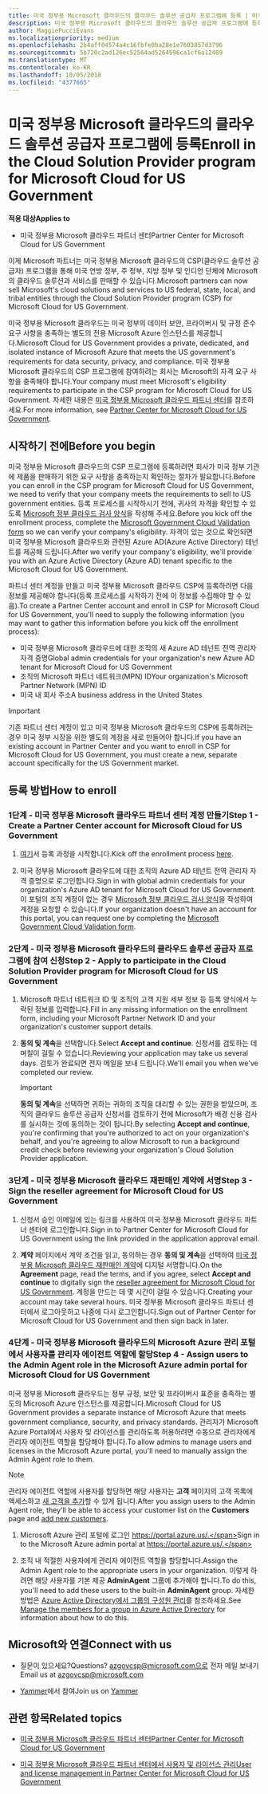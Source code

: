 ```yaml
---
title: 미국 정부용 Microsoft 클라우드의 클라우드 솔루션 공급자 프로그램에 등록 | 미국 정부용 Microsoft 클라우드 파트너 센터
description: 미국 정부용 Microsoft 클라우드의 클라우드 솔루션 공급자 프로그램에 등록하기 전에 CSP 프로그램 요구 사항에 대해 자세히 알아보세요.
author: MaggiePucciEvans
ms.localizationpriority: medium
ms.openlocfilehash: 2b4aff04574a4c16fbfe0ba28e1e7603857d3796
ms.sourcegitcommit: 5b720c2ad126ec52564ad5264596ca1cf6a12489
ms.translationtype: MT
ms.contentlocale: ko-KR
ms.lasthandoff: 10/05/2018
ms.locfileid: "4377665"
---
```

# <a name="enroll-in-the-cloud-solution-provider-program-for-microsoft-cloud-for-us-government"></a><span data-ttu-id="e8f6e-103">미국 정부용 Microsoft 클라우드의 클라우드 솔루션 공급자 프로그램에 등록</span><span class="sxs-lookup"><span data-stu-id="e8f6e-103">Enroll in the Cloud Solution Provider program for Microsoft Cloud for US Government</span></span>

**<span data-ttu-id="e8f6e-104">적용 대상</span><span class="sxs-lookup"><span data-stu-id="e8f6e-104">Applies to</span></span>**

-  <span data-ttu-id="e8f6e-105">미국 정부용 Microsoft 클라우드 파트너 센터</span><span class="sxs-lookup"><span data-stu-id="e8f6e-105">Partner Center for Microsoft Cloud for US Government</span></span>

<span data-ttu-id="e8f6e-106">이제 Microsoft 파트너는 미국 정부용 Microsoft 클라우드의 CSP(클라우드 솔루션 공급자) 프로그램을 통해 미국 연방 정부, 주 정부, 지방 정부 및 인디언 단체에 Microsoft의 클라우드 솔루션과 서비스를 판매할 수 있습니다.</span><span class="sxs-lookup"><span data-stu-id="e8f6e-106">Microsoft partners can now sell Microsoft's cloud solutions and services to US federal, state, local, and tribal entities through the Cloud Solution Provider program (CSP) for Microsoft Cloud for US Government.</span></span> 

<span data-ttu-id="e8f6e-107">미국 정부용 Microsoft 클라우드는 미국 정부의 데이터 보안, 프라이버시 및 규정 준수 요구 사항을 충족하는 별도의 전용 Microsoft Azure 인스턴스를 제공합니다.</span><span class="sxs-lookup"><span data-stu-id="e8f6e-107">Microsoft Cloud for US Government provides a private, dedicated, and isolated instance of Microsoft Azure that meets the US government's requirements for data security, privacy, and compliance.</span></span> <span data-ttu-id="e8f6e-108">미국 정부용 Microsoft 클라우드의 CSP 프로그램에 참여하려는 회사는 Microsoft의 자격 요구 사항을 충족해야 합니다.</span><span class="sxs-lookup"><span data-stu-id="e8f6e-108">Your company must meet Microsoft's eligibility requirements to participate in the CSP program for Microsoft Cloud for US Government.</span></span> <span data-ttu-id="e8f6e-109">자세한 내용은 [미국 정부용 Microsoft 클라우드 파트너 센터](partner-center-for-microsoft-us-govt-cloud.md)를 참조하세요.</span><span class="sxs-lookup"><span data-stu-id="e8f6e-109">For more information, see [Partner Center for Microsoft Cloud for US Government](partner-center-for-microsoft-us-govt-cloud.md).</span></span>

## <a name="before-you-begin"></a><span data-ttu-id="e8f6e-110">시작하기 전에</span><span class="sxs-lookup"><span data-stu-id="e8f6e-110">Before you begin</span></span>

<span data-ttu-id="e8f6e-111">미국 정부용 Microsoft 클라우드의 CSP 프로그램에 등록하려면 회사가 미국 정부 기관에 제품을 판매하기 위한 요구 사항을 충족하는지 확인하는 절차가 필요합니다.</span><span class="sxs-lookup"><span data-stu-id="e8f6e-111">Before you can enroll in the CSP program for Microsoft Cloud for US Government, we need to verify that your company meets the requirements to sell to US government entities.</span></span> <span data-ttu-id="e8f6e-112">등록 프로세스를 시작하시기 전에, 귀사의 자격을 확인할 수 있도록 [Microsoft 정부 클라우드 검사 양식](http://azuregov.microsoft.com/csp)을 작성해 주세요.</span><span class="sxs-lookup"><span data-stu-id="e8f6e-112">Before you kick off the enrollment process, complete the [Microsoft Government Cloud Validation form](http://azuregov.microsoft.com/csp) so we can verify your company's eligibility.</span></span> <span data-ttu-id="e8f6e-113">자격이 있는 것으로 확인되면 미국 정부용 Microsoft 클라우드와 관련된 Azure AD(Azure Active Directory) 테넌트를 제공해 드립니다.</span><span class="sxs-lookup"><span data-stu-id="e8f6e-113">After we verify your company's eligibility, we'll provide you with an Azure Active Directory (Azure AD) tenant specific to the Microsoft Cloud for US Government.</span></span>  

<span data-ttu-id="e8f6e-114">파트너 센터 계정을 만들고 미국 정부용 Microsoft 클라우드 CSP에 등록하려면 다음 정보를 제공해야 합니다(등록 프로세스를 시작하기 전에 이 정보를 수집해야 할 수 있음).</span><span class="sxs-lookup"><span data-stu-id="e8f6e-114">To create a Partner Center account and enroll in CSP for Microsoft Cloud for US Government, you'll need to supply the following information (you may want to gather this information before you kick off the enrollment process):</span></span>

-  <span data-ttu-id="e8f6e-115">미국 정부용 Microsoft 클라우드에 대한 조직의 새 Azure AD 테넌트 전역 관리자 자격 증명</span><span class="sxs-lookup"><span data-stu-id="e8f6e-115">Global admin credentials for your organization's new Azure AD tenant for Microsoft Cloud for US Government</span></span>
-  <span data-ttu-id="e8f6e-116">조직의 Microsoft 파트너 네트워크(MPN) ID</span><span class="sxs-lookup"><span data-stu-id="e8f6e-116">Your organization's Microsoft Partner Network (MPN) ID</span></span> 
-  <span data-ttu-id="e8f6e-117">미국 내 회사 주소</span><span class="sxs-lookup"><span data-stu-id="e8f6e-117">A business address in the United States</span></span>

> [!IMPORTANT]  
> <span data-ttu-id="e8f6e-118">기존 파트너 센터 계정이 있고 미국 정부용 Microsoft 클라우드의 CSP에 등록하려는 경우 미국 정부 시장을 위한 별도의 계정을 새로 만들어야 합니다.</span><span class="sxs-lookup"><span data-stu-id="e8f6e-118">If you have an existing account in Partner Center and you want to enroll in CSP for Microsoft Cloud for US Government, you must create a new, separate account specifically for the US Government market.</span></span>

## <a name="how-to-enroll"></a><span data-ttu-id="e8f6e-119">등록 방법</span><span class="sxs-lookup"><span data-stu-id="e8f6e-119">How to enroll</span></span> 

### <a name="step-1---create-a-partner-center-account-for-microsoft-cloud-for-us-government"></a><span data-ttu-id="e8f6e-120">1단계 - 미국 정부용 Microsoft 클라우드 파트너 센터 계정 만들기</span><span class="sxs-lookup"><span data-stu-id="e8f6e-120">Step 1 - Create a Partner Center account for Microsoft Cloud for US Government</span></span>

1.  <span data-ttu-id="e8f6e-121">[여기](https://partnercenter.microsoft.com/register/resellerusgjoinnow)서 등록 과정을 시작합니다.</span><span class="sxs-lookup"><span data-stu-id="e8f6e-121">Kick off the enrollment process [here](https://partnercenter.microsoft.com/register/resellerusgjoinnow).</span></span> 

2.  <span data-ttu-id="e8f6e-122">미국 정부용 Microsoft 클라우드에 대한 조직의 Azure AD 테넌트 전역 관리자 자격 증명으로 로그인합니다.</span><span class="sxs-lookup"><span data-stu-id="e8f6e-122">Sign in with global admin credentials for your organization's Azure AD tenant for Microsoft Cloud for US Government.</span></span> <span data-ttu-id="e8f6e-123">이 포털의 조직 계정이 없는 경우 [Microsoft 정부 클라우드 검사 양식](http://azuregov.microsoft.com/csp)을 작성하여 계정을 요청할 수 있습니다.</span><span class="sxs-lookup"><span data-stu-id="e8f6e-123">If your organization doesn't have an account for this portal, you can request one by completing the [Microsoft Government Cloud Validation form](http://azuregov.microsoft.com/csp).</span></span>


### <a name="step-2---apply-to-participate-in-the-cloud-solution-provider-program-for-microsoft-cloud-for-us-government"></a><span data-ttu-id="e8f6e-124">2단계 - 미국 정부용 Microsoft 클라우드의 클라우드 솔루션 공급자 프로그램에 참여 신청</span><span class="sxs-lookup"><span data-stu-id="e8f6e-124">Step 2 - Apply to participate in the Cloud Solution Provider program for Microsoft Cloud for US Government</span></span>

1.  <span data-ttu-id="e8f6e-125">Microsoft 파트너 네트워크 ID 및 조직의 고객 지원 세부 정보 등 등록 양식에서 누락된 정보를 입력합니다.</span><span class="sxs-lookup"><span data-stu-id="e8f6e-125">Fill in any missing information on the enrollment form, including your Microsoft Partner Network ID and your organization's customer support details.</span></span> 

2.  <span data-ttu-id="e8f6e-126">**동의 및 계속**을 선택합니다.</span><span class="sxs-lookup"><span data-stu-id="e8f6e-126">Select **Accept and continue**.</span></span> <span data-ttu-id="e8f6e-127">신청서를 검토하는 데 며칠이 걸릴 수 있습니다.</span><span class="sxs-lookup"><span data-stu-id="e8f6e-127">Reviewing your application may take us several days.</span></span> <span data-ttu-id="e8f6e-128">검토가 완료되면 전자 메일을 보내 드립니다.</span><span class="sxs-lookup"><span data-stu-id="e8f6e-128">We'll email you when we've completed our review.</span></span>

    > [!IMPORTANT]  
    > <span data-ttu-id="e8f6e-129">**동의 및 계속**을 선택하면 귀하는 귀하의 조직을 대리할 수 있는 권한을 받았으며, 조직의 클라우드 솔루션 공급자 신청서를 검토하기 전에 Microsoft가 배경 신용 검사를 실시하는 것에 동의하는 것이 됩니다.</span><span class="sxs-lookup"><span data-stu-id="e8f6e-129">By selecting **Accept and continue**, you're confirming that you're authorized to act on your organization's behalf, and you're agreeing to allow Microsoft to run a background credit check before reviewing your organization's Cloud Solution Provider application.</span></span>


### <a name="step-3---sign-the-reseller-agreement-for-microsoft-cloud-for-us-government"></a><span data-ttu-id="e8f6e-130">3단계 - 미국 정부용 Microsoft 클라우드 재판매인 계약에 서명</span><span class="sxs-lookup"><span data-stu-id="e8f6e-130">Step 3 - Sign the reseller agreement for Microsoft Cloud for US Government</span></span>

1. <span data-ttu-id="e8f6e-131">신청서 승인 이메일에 있는 링크를 사용하여 미국 정부용 Microsoft 클라우드 파트너 센터에 로그인합니다.</span><span class="sxs-lookup"><span data-stu-id="e8f6e-131">Sign in to Partner Center for Microsoft Cloud for US Government using the link provided in the application approval email.</span></span> 

2. <span data-ttu-id="e8f6e-132">**계약** 페이지에서 계약 조건을 읽고, 동의하는 경우 **동의 및 계속**을 선택하여 [미국 정부용 Microsoft 클라우드 재판매인 계약](https://go.microsoft.com/fwlink/p/?linkid=843364)에 디지털 서명합니다.</span><span class="sxs-lookup"><span data-stu-id="e8f6e-132">On the **Agreement** page, read the terms, and if you agree, select **Accept and continue** to digitally sign the [reseller agreement for Microsoft Cloud for US Government](https://go.microsoft.com/fwlink/p/?linkid=843364).</span></span> <span data-ttu-id="e8f6e-133">계정을 만드는 데 몇 시간이 걸릴 수 있습니다.</span><span class="sxs-lookup"><span data-stu-id="e8f6e-133">Creating your account may take several hours.</span></span> <span data-ttu-id="e8f6e-134">미국 정부용 Microsoft 클라우드 파트너 센터에서 로그아웃하고 나중에 다시 로그인합니다.</span><span class="sxs-lookup"><span data-stu-id="e8f6e-134">Sign out of Partner Center for Microsoft Cloud for US Government and then sign back in later.</span></span>


### <a name="step-4---assign-users-to-the-admin-agent-role-in-the-microsoft-azure-admin-portal-for-microsoft-cloud-for-us-government"></a><span data-ttu-id="e8f6e-135">4단계 - 미국 정부용 Microsoft 클라우드의 Microsoft Azure 관리 포털에서 사용자를 관리자 에이전트 역할에 할당</span><span class="sxs-lookup"><span data-stu-id="e8f6e-135">Step 4 - Assign users to the Admin Agent role in the Microsoft Azure admin portal for Microsoft Cloud for US Government</span></span>

<span data-ttu-id="e8f6e-136">미국 정부용 Microsoft 클라우드는 정부 규정, 보안 및 프라이버시 표준을 충족하는 별도의 Microsoft Azure 인스턴스를 제공합니다.</span><span class="sxs-lookup"><span data-stu-id="e8f6e-136">Microsoft Cloud for US Government provides a separate instance of Microsoft Azure that meets government compliance, security, and privacy standards.</span></span> <span data-ttu-id="e8f6e-137">관리자가 Microsoft Azure Portal에서 사용자 및 라이선스를 관리하도록 허용하려면 수동으로 관리자에게 관리자 에이전트 역할을 할당해야 합니다.</span><span class="sxs-lookup"><span data-stu-id="e8f6e-137">To allow admins to manage users and licenses in the Microsoft Azure portal, you'll need to manually assign the Admin Agent role to them.</span></span>

> [!NOTE]  
> <span data-ttu-id="e8f6e-138">관리자 에이전트 역할에 사용자를 할당하면 해당 사용자는 **고객** 페이지의 고객 목록에 액세스하고 [새 고객을 추가](add-a-new-customer.md)할 수 있게 됩니다.</span><span class="sxs-lookup"><span data-stu-id="e8f6e-138">After you assign users to the Admin Agent role, they'll be able to access your customer list on the **Customers** page and [add new customers](add-a-new-customer.md).</span></span>   

1.  <span data-ttu-id="e8f6e-139">Microsoft Azure 관리 포털에 로그인 https://portal.azure.us/.</span><span class="sxs-lookup"><span data-stu-id="e8f6e-139">Sign in to the Microsoft Azure admin portal at https://portal.azure.us/.</span></span>

2.  <span data-ttu-id="e8f6e-140">조직 내 적절한 사용자에게 관리자 에이전트 역할을 할당합니다.</span><span class="sxs-lookup"><span data-stu-id="e8f6e-140">Assign the Admin Agent role to the appropriate users in your organization.</span></span> <span data-ttu-id="e8f6e-141">이렇게 하려면 해당 사용자를 기본 제공 **AdminAgent** 그룹에 추가해야 합니다.</span><span class="sxs-lookup"><span data-stu-id="e8f6e-141">To do this, you'll need to add these users to the built-in **AdminAgent** group.</span></span> <span data-ttu-id="e8f6e-142">자세한 방법은 [Azure Active Directory에서 그룹의 구성원 관리](https://docs.microsoft.com/azure/active-directory/active-directory-groups-members-azure-portal)를 참조하세요.</span><span class="sxs-lookup"><span data-stu-id="e8f6e-142">See [Manage the members for a group in Azure Active Directory](https://docs.microsoft.com/azure/active-directory/active-directory-groups-members-azure-portal) for information about how to do this.</span></span>
 
## <a name="connect-with-us"></a><span data-ttu-id="e8f6e-143">Microsoft와 연결</span><span class="sxs-lookup"><span data-stu-id="e8f6e-143">Connect with us</span></span>

- <span data-ttu-id="e8f6e-144">질문이 있으세요?</span><span class="sxs-lookup"><span data-stu-id="e8f6e-144">Questions?</span></span> <span data-ttu-id="e8f6e-145">azgovcsp@microsoft.com으로 전자 메일 보내기</span><span class="sxs-lookup"><span data-stu-id="e8f6e-145">Email us at azgovcsp@microsoft.com</span></span>

- <span data-ttu-id="e8f6e-146">[Yammer](https://www.yammer.com/cloudpartnercommunity/#/threads/inGroup?type=in_group&feedId=11509777&view=all)에서 참여</span><span class="sxs-lookup"><span data-stu-id="e8f6e-146">Join us on [Yammer](https://www.yammer.com/cloudpartnercommunity/#/threads/inGroup?type=in_group&feedId=11509777&view=all)</span></span> 

## <a name="related-topics"></a><span data-ttu-id="e8f6e-147">관련 항목</span><span class="sxs-lookup"><span data-stu-id="e8f6e-147">Related topics</span></span>

-  [<span data-ttu-id="e8f6e-148">미국 정부용 Microsoft 클라우드 파트너 센터</span><span class="sxs-lookup"><span data-stu-id="e8f6e-148">Partner Center for Microsoft Cloud for US Government</span></span>](partner-center-for-microsoft-us-govt-cloud.md)

-  [<span data-ttu-id="e8f6e-149">미국 정부용 Microsoft 클라우드 파트너 센터에서 사용자 및 라이선스 관리</span><span class="sxs-lookup"><span data-stu-id="e8f6e-149">User and license management in Partner Center for Microsoft Cloud for US Government</span></span>](user-management-in-partner-center-for-microsoft-us-govt-cloud.md)


